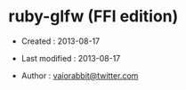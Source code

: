 <!-- -*- mode:markdown; coding:utf-8; -*- -->

# ruby-glfw (FFI edition) #

*   Created : 2013-08-17
*   Last modified : 2013-08-17

*   Author : vaiorabbit@twitter.com
